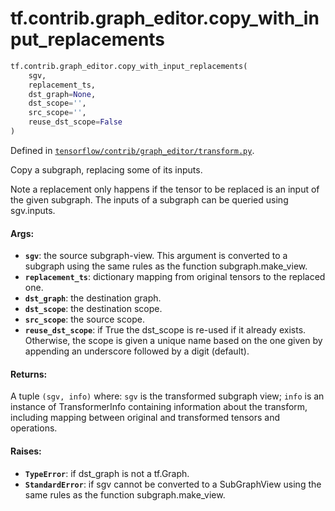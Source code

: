 <div itemscope itemtype="http://developers.google.com/ReferenceObject">
<meta itemprop="name" content="tf.contrib.graph_editor.copy_with_input_replacements" />
<meta itemprop="path" content="Stable" />
</div>

# tf.contrib.graph_editor.copy_with_input_replacements

``` python
tf.contrib.graph_editor.copy_with_input_replacements(
    sgv,
    replacement_ts,
    dst_graph=None,
    dst_scope='',
    src_scope='',
    reuse_dst_scope=False
)
```



Defined in [`tensorflow/contrib/graph_editor/transform.py`](/code/stable/tensorflow/contrib/graph_editor/transform.py).

Copy a subgraph, replacing some of its inputs.

Note a replacement only happens if the tensor to be replaced
is an input of the given subgraph. The inputs of a subgraph can
be queried using sgv.inputs.

#### Args:

* <b>`sgv`</b>: the source subgraph-view. This argument is converted to a subgraph
    using the same rules as the function subgraph.make_view.
* <b>`replacement_ts`</b>: dictionary mapping from original tensors to the
    replaced one.
* <b>`dst_graph`</b>: the destination graph.
* <b>`dst_scope`</b>: the destination scope.
* <b>`src_scope`</b>: the source scope.
* <b>`reuse_dst_scope`</b>: if True the dst_scope is re-used if it already exists.
    Otherwise, the scope is given a unique name based on the one given
    by appending an underscore followed by a digit (default).

#### Returns:

A tuple `(sgv, info)` where:
  `sgv` is the transformed subgraph view;
  `info` is an instance of TransformerInfo containing
  information about the transform, including mapping between
  original and transformed tensors and operations.

#### Raises:

* <b>`TypeError`</b>: if dst_graph is not a tf.Graph.
* <b>`StandardError`</b>: if sgv cannot be converted to a SubGraphView using
    the same rules as the function subgraph.make_view.